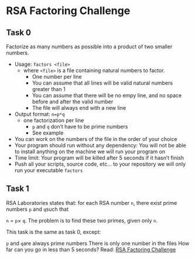 # RSA Factoring Challenge

## Task 0

Factorize as many numbers as possible into a product of two smaller numbers.

* Usage: `factors <file>`
  * where `<file>` is a file containing natural numbers to factor.
    * One number per line
    * You can assume that all lines will be valid natural numbers greater than 1
    * You can assume that there will be no empy line, and no space before and after the valid number
    * The file will always end with a new line
* Output format: `n=p*q`
  * one factorization per line
    * `p` and `q` don’t have to be prime numbers
    * See example
* You can work on the numbers of the file in the order of your choice
* Your program should run without any dependency: You will not be able to install anything on the machine we will run your program on
* Time limit: Your program will be killed after 5 seconds if it hasn’t finish
* Push all your scripts, source code, etc… to your repository
we will only run your executable `factors`

## Task 1

RSA Laboratories states that: for each RSA number `n`, there exist prime numbers `p` and `q`such that

`n` = `p`× `q`. The problem is to find these two primes, given only `n`.

This task is the same as task 0, except:

`p` and `q`are always prime numbers
There is only one number in the files
How far can you go in less than 5 seconds?
Read: [RSA Factoring Challenge](https://intranet.alxswe.com/rltoken/Cn9Lq_kKNpNx4dmvFMuwgQ)
